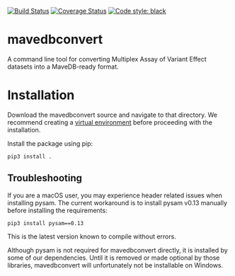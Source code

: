 [![Build Status](https://travis-ci.com/VariantEffect/mavedbconvert.svg?branch=master)](https://travis-ci.com/VariantEffect/mavedbconvert)
[![Coverage Status](https://coveralls.io/repos/github/VariantEffect/mavedbconvert/badge.svg?branch=master)](https://coveralls.io/github/VariantEffect/mavedbconvert?branch=master)
[![Code style: black](https://img.shields.io/badge/code%20style-black-000000.svg)](https://github.com/psf/black)

# mavedbconvert
A command line tool for converting Multiplex Assay of Variant Effect datasets into a MaveDB-ready format.

# Installation
Download the mavedbconvert source and navigate to that directory.
We recommend creating a [virtual environment](https://docs.python.org/3/library/venv.html) before proceeding with the installation.

Install the package using pip:

    pip3 install .

## Troubleshooting
If you are a macOS user, you may experience header related issues when installing pysam. The current workaround 
is to install pysam v0.13 manually before installing the requirements:

    pip3 install pysam==0.13

This is the latest version known to compile without errors.

Although pysam is not required for mavedbconvert directly, it is installed by some of our dependencies.
Until it is removed or made optional by those libraries, mavedbconvert will unfortunately not be installable on Windows.
